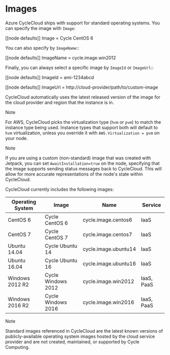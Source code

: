 # Images

Azure CycleCloud ships with support for standard operating systems. You can specify the image with `Image`:

  [[node defaults]]
  Image = Cycle CentOS 6

You can also specify by `ImageName`::

  [[node defaults]]
  ImageName = cycle.image.win2012

Finally, you can always select a specific image by `ImageId` or `ImageUrl`::

  [[node defaults]]
  ImageId = ami-1234abcd

  [[node defaults]]
  ImageUrl = http://cloud-provider/path/to/custom-image

CycleCloud automatically uses the latest released version of the image for the cloud provider and region that the instance is in.

> [!NOTE]
> For AWS, CycleCloud picks the virtualization type (`hvm` or `pvm`) to match the instance type being used. Instance types that support both will default to `hvm` virtualization, unless you override it with `AWS.Virtualization = pvm` on your node.

> [!NOTE]
If you are using a custom (non-standard) image that was created with Jetpack, you can set `AwaitInstallation=true` on the node, specifying that the image supports sending status messages back to CycleCloud. This will allow for more accurate representations of the node's state within CycleCloud.

CycleCloud currently includes the following images:

| Operating System | Image              | Name                  | Service    |
| ---------------- | ------------------ | --------------------- | ---------- |
| CentOS 6         | Cycle CentOS 6     | cycle.image.centos6   | IaaS       |
| CentOS 7         | Cycle CentOS 7     | cycle.image.centos7   | IaaS       |
| Ubuntu 14.04     | Cycle Ubuntu 14    | cycle.image.ubuntu14  | IaaS       |
| Ubuntu 16.04     | Cycle Ubuntu 16    | cycle.image.ubuntu16  | IaaS       |
| Windows 2012 R2  | Cycle Windows 2012 | cycle.image.win2012   | IaaS, PaaS |
| Windows 2016 R2  | Cycle Windows 2016 | cycle.image.win2016   | IaaS, PaaS |

> [!NOTE]
> Standard images referenced in CycleCloud are the latest known versions of publicly-available operating system images hosted by the cloud service provider and are not created, maintained, or supported by Cycle Computing.
